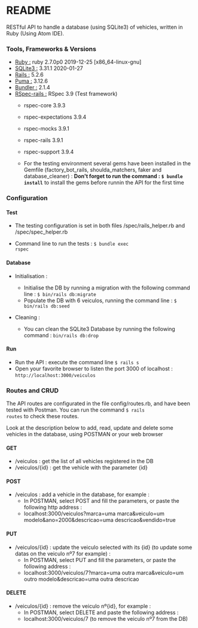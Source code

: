 # README

RESTful API to handle a database (using SQLite3) of vehicles, written in Ruby (Using Atom IDE).

### Tools, Frameworks & Versions

* <u>Ruby :</u> ruby 2.7.0p0 2019-12-25 [x86_64-linux-gnu]
* <u>SQLite3 :</u> 3.31.1 2020-01-27
* <u>Rails :</u> 5.2.6
* <u>Puma :</u> 3.12.6
* <u>Bundler :</u> 2.1.4
* <u>RSpec-rails :</u>
  RSpec 3.9 (Test framework)
  - rspec-core 3.9.3
  - rspec-expectations 3.9.4
  - rspec-mocks 3.9.1
  - rspec-rails 3.9.1
  - rspec-support 3.9.4

  - For the testing environment several gems have been installed in the Gemfile (factory_bot_rails, shoulda_matchers, faker and database_cleaner) :
  <b>Don't forget to run the command : <code>$ bundle install</code></b> to install the gems before runnin the API for the first time

### Configuration

#### Test

* The testing configuration is set in both files /spec/rails_helper.rb and /spec/spec_helper.rb

* Command line to run the tests : <code>$ bundle exec rspec</code>

#### Database

* Initialisation :
  - Initialise the DB by running a migration with the following command line : <code>$ bin/rails db:migrate</code>
  - Populate the DB with 6 veiculos, running the command line : <code>$ bin/rails db:seed</code>

* Cleaning :
  - You can clean the SQLite3 Database by running the following command : <code>bin/rails db:drop</code>

#### Run

* Run the API : execute the command line <code>$ rails s</code>
* Open your favorite browser to listen the port 3000 of localhost : <code>http://localhost:3000/veiculos</code>

### Routes and CRUD

The API routes are configurated in the file config/routes.rb, and have been tested with Postman. You can run the command <code>$ rails routes</code> to check these routes.

Look at the description below to add, read, update and delete some vehicles in the database, using POSTMAN or your web browser

#### GET

  * /veiculos : get the list of all vehicles registered in the DB
  * /veiculos/{id} : get the vehicle with the parameter {id}

#### POST

* /veiculos : add a vehicle in the database, for example :
  - In POSTMAN, select POST and fill the parameters, or paste the following http address :
  - localhost:3000/veiculos?marca=uma marca&veiculo=um modelo&ano=2000&descricao=uma descricao&vendido=true

#### PUT

* /veiculos/{id} : update the veiculo selected with its {id} (to update some datas on the veiculo nº7 for example) :
  - In POSTMAN, select PUT and fill the parameters, or paste the following address :
  - localhost:3000/veiculos/7?marca=uma outra marca&veiculo=um outro modelo&descricao=uma outra descricao

#### DELETE

* /veiculos/{id} : remove the veiculo nº{id}, for example :
  - In POSTMAN, select DELETE and paste the following address :
  - localhost:3000/veiculos/7 (to remove the veiculo nº7 from the DB)
